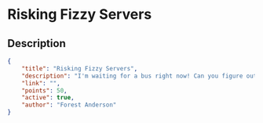 # Risking Fizzy Servers

## Description

```json
{
    "title": "Risking Fizzy Servers",
    "description": "I'm waiting for a bus right now! Can you figure out what city I'm in?\nThe flag is in the form flag{CITY_UPPER_CASE}",
    "link": "",
    "points": 50,
    "active": true,
    "author": "Forest Anderson"
}
```
